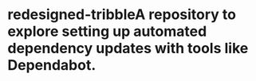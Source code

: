 # redesigned-tribbleA repository to explore setting up automated dependency updates with tools like Dependabot.
